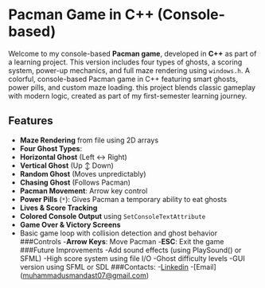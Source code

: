 #  Pacman Game in C++ (Console-based)
Welcome to my console-based **Pacman game**, developed in **C++** as part of a learning project. This version includes four types of ghosts, a scoring system, power-up mechanics, and full maze rendering using `windows.h`.
A colorful, console-based Pacman game in C++ featuring smart ghosts, power pills, and custom maze loading. this project blends classic gameplay with modern logic, created as part of my first-semester learning journey. 
##  Features

  - **Maze Rendering** from file using 2D arrays
  - **Four Ghost Types**:
  - **Horizontal Ghost** (Left ↔ Right)
  - **Vertical Ghost** (Up ↕ Down)
  - **Random Ghost** (Moves unpredictably)
  - **Chasing Ghost** (Follows Pacman)
  - **Pacman Movement**: Arrow key control
  - **Power Pills** (`*`): Gives Pacman a temporary ability to eat ghosts
  - **Lives & Score Tracking**
  - **Colored Console Output** using `SetConsoleTextAttribute`
  - **Game Over & Victory Screens**
  - Basic game loop with collision detection and ghost behavior
###Controls
  -**Arrow Keys**: Move Pacman
  -**ESC**: Exit the game
###Future Improvements
-Add sound effects (using PlaySound() or SFML)
-High score system using file I/O
-Ghost difficulty levels
-GUI version using SFML or SDL
###Contacts:
-[Linkedin](https://www.linkedin.com/in/muhammad-usman-dasti-72058b322/)
-[Email] (muhammadusmandast07@gmail.com)

